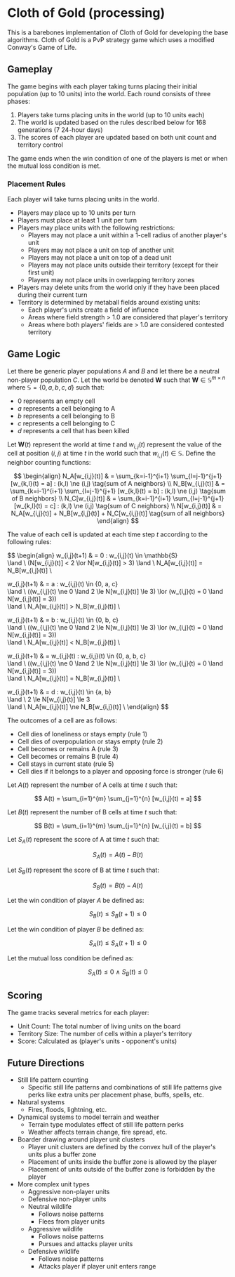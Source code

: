 # Cloth of Gold (processing)

This is a barebones implementation of Cloth of Gold for developing the base algorithms.
Cloth of Gold is a PvP strategy game which uses a modified Conway's Game of Life.

## Gameplay

The game begins with each player taking turns placing their initial population (up to 10 units) into the world.
Each round consists of three phases:

1. Players take turns placing units in the world (up to 10 units each)
2. The world is updated based on the rules described below for 168 generations (7 24-hour days)
3. The scores of each player are updated based on both unit count and territory control

The game ends when the win condition of one of the players is met or when the mutual loss condition is met.

### Placement Rules

Each player will take turns placing units in the world.

- Players may place up to 10 units per turn
- Players must place at least 1 unit per turn
- Players may place units with the following restrictions:
  - Players may not place a unit within a 1-cell radius of another player's unit
  - Players may not place a unit on top of another unit
  - Players may not place a unit on top of a dead unit
  - Players may not place units outside their territory (except for their first unit)
  - Players may not place units in overlapping territory zones
- Players may delete units from the world only if they have been placed during their current turn
- Territory is determined by metaball fields around existing units:
  - Each player's units create a field of influence
  - Areas where field strength > 1.0 are considered that player's territory
  - Areas where both players' fields are > 1.0 are considered contested territory

## Game Logic

Let there be generic player populations $A$ and $B$ and let there be a neutral non-player population $C$.
Let the world be denoted $\mathbf{W}$ such that $\mathbf{W} \in \mathbb{S}^{m \times n}$ where $\mathbb{S} = \{0, a, b, c, d\}$ such that:

- 0 represents an empty cell
- $a$ represents a cell belonging to A
- $b$ represents a cell belonging to B
- $c$ represents a cell belonging to C
- $d$ represents a cell that has been killed

Let $\mathbf{W}(t)$ represent the world at time $t$ and $w_{i,j}(t)$ represent the value of the cell at position $(i,j)$ at time $t$ in the world such that $w_{i,j}(t) \in \mathbb{S}$.
Define the neighbor counting functions:

$$
\begin{align}
N_A[w_{i,j}(t)] & = \sum_{k=i-1}^{i+1} \sum_{l=j-1}^{j+1} [w_{k,l}(t) = a] : (k,l) \ne (i,j) \tag{sum of A neighbors} \\
N_B[w_{i,j}(t)] & = \sum_{k=i-1}^{i+1} \sum_{l=j-1}^{j+1} [w_{k,l}(t) = b] : (k,l) \ne (i,j) \tag{sum of B neighbors} \\
N_C[w_{i,j}(t)] & = \sum_{k=i-1}^{i+1} \sum_{l=j-1}^{j+1} [w_{k,l}(t) = c] : (k,l) \ne (i,j) \tag{sum of C neighbors} \\
N[w_{i,j}(t)] & = N_A[w_{i,j}(t)] + N_B[w_{i,j}(t)] + N_C[w_{i,j}(t)] \tag{sum of all neighbors}
\end{align}
$$

The value of each cell is updated at each time step $t$ according to the following rules:

$$
\begin{align}
w_{i,j}(t+1) & = 0 :
w_{i,j}(t) \in \mathbb{S} \
\land \ (N[w_{i,j}(t)] < 2 \lor N[w_{i,j}(t)] > 3)
\land \ N_A[w_{i,j}(t)] = N_B[w_{i,j}(t)]
\\

w_{i,j}(t+1) & = a :
w_{i,j}(t) \in \{0, a, c\} \
\land \ ((w_{i,j}(t) \ne 0 \land 2 \le N[w_{i,j}(t)] \le 3) \lor (w_{i,j}(t) = 0 \land N[w_{i,j}(t)] = 3)) \
\land \ N_A[w_{i,j}(t)] > N_B[w_{i,j}(t)]
\\

w_{i,j}(t+1) & = b :
w_{i,j}(t) \in \{0, b, c\} \
\land \ ((w_{i,j}(t) \ne 0 \land 2 \le N[w_{i,j}(t)] \le 3) \lor (w_{i,j}(t) = 0 \land N[w_{i,j}(t)] = 3)) \
\land \ N_A[w_{i,j}(t)] < N_B[w_{i,j}(t)]
\\

w_{i,j}(t+1) & = w_{i,j}(t) :
w_{i,j}(t) \in \{0, a, b, c\} \
\land \ ((w_{i,j}(t) \ne 0 \land 2 \le N[w_{i,j}(t)] \le 3) \lor (w_{i,j}(t) = 0 \land N[w_{i,j}(t)] = 3)) \
\land \ N_A[w_{i,j}(t)] = N_B[w_{i,j}(t)]
\\

w_{i,j}(t+1) & = d :
w_{i,j}(t) \in \{a, b\} \
\land \ 2 \le N[w_{i,j}(t)] \le 3 \
\land \ N_A[w_{i,j}(t)] \ne N_B[w_{i,j}(t)]
\\
\end{align}
$$

The outcomes of a cell are as follows:

- Cell dies of loneliness or stays empty (rule 1)
- Cell dies of overpopulation or stays empty (rule 2)
- Cell becomes or remains A (rule 3)
- Cell becomes or remains B (rule 4)
- Cell stays in current state (rule 5)
- Cell dies if it belongs to a player and opposing force is stronger (rule 6)

Let $A(t)$ represent the number of A cells at time $t$ such that:

$$
A(t) = \sum_{i=1}^{m} \sum_{j=1}^{n} [w_{i,j}(t) = a]
$$

Let $B(t)$ represent the number of B cells at time $t$ such that:

$$
B(t) = \sum_{i=1}^{m} \sum_{j=1}^{n} [w_{i,j}(t) = b]
$$

Let $S_A(t)$ represent the score of A at time $t$ such that:

$$
S_A(t) = A(t) - B(t)
$$

Let $S_B(t)$ represent the score of B at time $t$ such that:

$$
S_B(t) = B(t) - A(t)
$$

Let the win condition of player $A$ be defined as:

$$
S_B(t) \le S_B(t+1) \le 0
$$

Let the win condition of player $B$ be defined as:

$$
S_A(t) \le S_A(t+1) \le 0
$$

Let the mutual loss condition be defined as:

$$
S_A(t) \le 0 \
\land \ S_B(t) \le 0
$$

## Scoring

The game tracks several metrics for each player:

- Unit Count: The total number of living units on the board
- Territory Size: The number of cells within a player's territory
- Score: Calculated as (player's units - opponent's units)

## Future Directions

- Still life pattern counting
  - Specific still life patterns and combinations of still life patterns give perks like extra units per placement phase, buffs, spells, etc.
- Natural systems
  - Fires, floods, lightning, etc.
- Dynamical systems to model terrain and weather
  - Terrain type modulates effect of still life pattern perks
  - Weather affects terrain change, fire spread, etc.
- Boarder drawing around player unit clusters
  - Player unit clusters are defined by the convex hull of the player's units plus a buffer zone
  - Placement of units inside the buffer zone is allowed by the player
  - Placement of units outside of the buffer zone is forbidden by the player
- More complex unit types
  - Aggressive non-player units
  - Defensive non-player units
  - Neutral wildlife
    - Follows noise patterns
    - Flees from player units
  - Aggressive wildlife
    - Follows noise patterns
    - Pursues and attacks player units
  - Defensive wildlife
    - Follows noise patterns
    - Attacks player if player unit enters range
